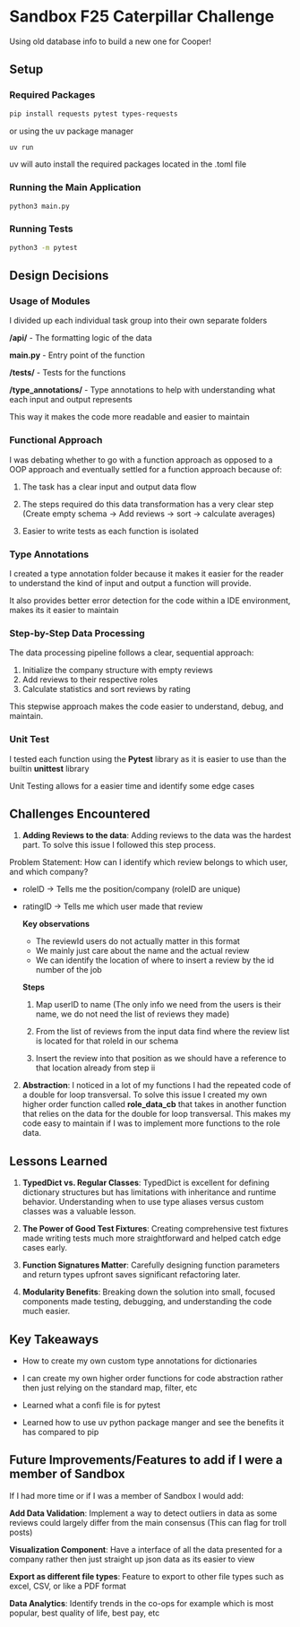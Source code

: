 # Sandbox F25 Caterpillar Challenge

Using old database info to build a new one for Cooper!

## Setup

### Required Packages

```bash
pip install requests pytest types-requests
```

or using the uv package manager

```bash
uv run
```
uv will auto install the required packages located in the .toml file
### Running the Main Application

```bash
python3 main.py
```

### Running Tests

```bash
python3 -m pytest
```

## Design Decisions

### Usage of Modules

I divided up each individual task group into their own
separate folders

**/api/** - The formatting logic of the data

**main.py** - Entry point of the function

**/tests/** - Tests for the functions

**/type_annotations/** - Type annotations to help with understanding what each input and output represents

This way it makes the code more readable and easier to maintain

### Functional Approach

I was debating whether to go with a function approach as opposed to a OOP approach and eventually settled for a function approach because of:

1. The task has a clear input and output data flow

2. The steps required do this data transformation has a very clear step (Create empty schema -> Add reviews -> sort -> calculate averages)

3. Easier to write tests as each function is isolated


### Type Annotations

I created a type annotation folder because it makes it easier for the reader to understand the kind of input and output a function will provide.

It also provides better error detection for the code within a IDE environment, makes its it easier to maintain

### Step-by-Step Data Processing

The data processing pipeline follows a clear, sequential approach:

1. Initialize the company structure with empty reviews
2. Add reviews to their respective roles 
3. Calculate statistics and sort reviews by rating

This stepwise approach makes the code easier to understand, debug, and maintain.

### Unit Test

I tested each function using the **Pytest** library as it is easier to use than the builtin **unittest** library

Unit Testing allows for a easier time and identify some edge cases

## Challenges Encountered

1. **Adding Reviews to the data**: Adding reviews to the data was the hardest part. To solve this issue I followed this step process.

Problem Statement: How can I identify which review belongs to which user, and which company?
- roleID -> Tells me the position/company (roleID are unique)
- ratingID -> Tells me which user made that review


    **Key observations**
    - The reviewId users do not actually matter in this format
    - We mainly just care about the name and the actual review
    - We can identify the location of where to insert a review by the id number of the job

    **Steps**
    1. Map userID to name (The only info we need from the users is their name, we do not need the list of reviews they made)

    2. From the list of reviews from the input data find where the review list is located for that roleId in our schema

    3. Insert the review into that position as we should have a reference to that location already from step ii

2. **Abstraction**: I noticed in a lot of my functions I had the repeated code of a double for loop transversal. To solve this issue I created my own higher order function called **role_data_cb** that takes in another function that relies on the data for the double for loop transversal. This makes my code easy to maintain if I was to implement more functions to the role data.

## Lessons Learned

1. **TypedDict vs. Regular Classes**: TypedDict is excellent for defining dictionary structures but has limitations with inheritance and runtime behavior. Understanding when to use type aliases versus custom classes was a valuable lesson.

2. **The Power of Good Test Fixtures**: Creating comprehensive test fixtures made writing tests much more straightforward and helped catch edge cases early.

3. **Function Signatures Matter**: Carefully designing function parameters and return types upfront saves significant refactoring later.

4. **Modularity Benefits**: Breaking down the solution into small, focused components made testing, debugging, and understanding the code much easier.

## Key Takeaways

- How to create my own custom type annotations for dictionaries

- I can create my own higher order functions for code abstraction rather then just relying on the standard map, filter, etc

- Learned what a confi file is for pytest

- Learned how to use uv python package manger and see the benefits it has compared to pip

## Future Improvements/Features to add if I were a member of Sandbox

If I had more time or if I was a member of Sandbox I would add:

**Add Data Validation**: Implement a way to detect outliers in data as some reviews could largely differ from the main consensus (This can flag for troll posts)

**Visualization Component**: Have a interface of all the data presented for a company rather then just straight up json data as its easier to view

**Export as different file types**: Feature to export to other file types such as excel, CSV, or like a PDF format

**Data Analytics**: Identify trends in the co-ops for example which is most popular, best quality of life, best pay, etc
